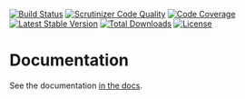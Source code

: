 [![Build Status](https://travis-ci.org/JumpGateio/ViewResolution.svg?branch=master)](https://travis-ci.org/JumpGateio/ViewResolution)
[![Scrutinizer Code Quality](https://scrutinizer-ci.com/g/JumpGateio/ViewResolution/badges/quality-score.png?b=master)](https://scrutinizer-ci.com/g/JumpGateio/ViewResolution/?branch=master)
[![Code Coverage](https://scrutinizer-ci.com/g/JumpGateio/ViewResolution/badges/coverage.png?b=master)](https://scrutinizer-ci.com/g/JumpGateio/ViewResolution/?branch=master)
[![Latest Stable Version](https://poser.pugx.org/jumpgate/view-resolution/version.svg)](https://packagist.org/packages/jumpgate/view-resolution)
[![Total Downloads](https://poser.pugx.org/jumpgate/view-resolution/downloads.svg)](https://packagist.org/packages/jumpgate/view-resolution)
[![License](https://poser.pugx.org/jumpgate/view-resolution/license.svg)](https://packagist.org/packages/jumpgate/view-resolution)

# Documentation
See the documentation [in the docs](/docs).
